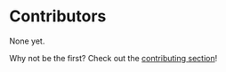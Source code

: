 # Contributors

None yet.

Why not be the first? Check out the [contributing section](../contributing/about_contributing/)!

